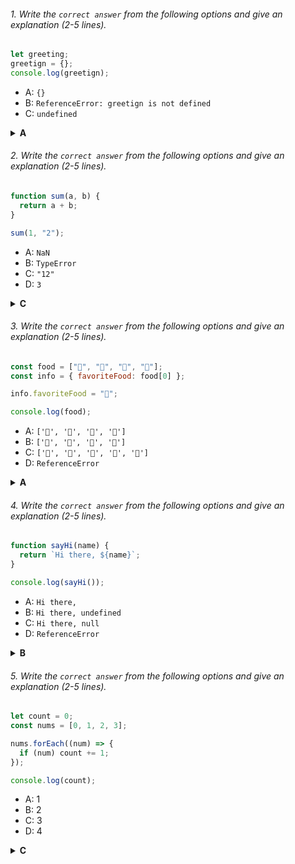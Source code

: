 ###### 1. Write the `correct answer` from the following options and give an explanation (2-5 lines).

```javascript
let greeting;
greetign = {};
console.log(greetign);
```

- A: `{}`
- B: `ReferenceError: greetign is not defined`
- C: `undefined`

<details><summary><b>A</b></summary>
<p>

#### Answer: ?

<i>we declared a variable called greeting, but then we assign an empty object to  greetign. greeting remains undefined, and greetign becomes an empty object.</i>

</p>
</details>

###### 2. Write the `correct answer` from the following options and give an explanation (2-5 lines).

```javascript
function sum(a, b) {
  return a + b;
}

sum(1, "2");
```

- A: `NaN`
- B: `TypeError`
- C: `"12"`
- D: `3`

<details><summary><b>C</b></summary>
<p>

#### Answer: ?

<i>in this case we'll get 12 as string , 
the result will be a string containing the number and the string concatenated together.</i>

</p>
</details>

###### 3. Write the `correct answer` from the following options and give an explanation (2-5 lines).

```javascript
const food = ["🍕", "🍫", "🥑", "🍔"];
const info = { favoriteFood: food[0] };

info.favoriteFood = "🍝";

console.log(food);
```

- A: `['🍕', '🍫', '🥑', '🍔']`
- B: `['🍝', '🍫', '🥑', '🍔']`
- C: `['🍝', '🍕', '🍫', '🥑', '🍔']`
- D: `ReferenceError`

<details><summary><b>A</b></summary>
<p>

#### Answer: ?

<i>In these operations, food array will be unchanged. It still contains the original food items ["🍕", "🍫", "🥑", "🍔"]. The change we made was in the info object.</i>

</p>
</details>

###### 4. Write the `correct answer` from the following options and give an explanation (2-5 lines).

```javascript
function sayHi(name) {
  return `Hi there, ${name}`;
}

console.log(sayHi());
```

- A: `Hi there,`
- B: `Hi there, undefined`
- C: `Hi there, null`
- D: `ReferenceError`

<details><summary><b>B</b></summary>
<p>

#### Answer: ?

<i>We have a function sayHi that takes one parameter - name, and returns a message with the provided name. when we call sayHi() in the console.log, we don't provide any argument. This will result undefined,</i>

</p>
</details>

###### 5. Write the `correct answer` from the following options and give an explanation (2-5 lines).

```javascript
let count = 0;
const nums = [0, 1, 2, 3];

nums.forEach((num) => {
  if (num) count += 1;
});

console.log(count);
```

- A: 1
- B: 2
- C: 3
- D: 4

<details><summary><b>C</b></summary>
<p>

#### Answer: ?

<i>The forEach loop will execute the callback for each element in the array. For the truthy values, it will increment count by 1 for each of them.</i>

</p>
</details>